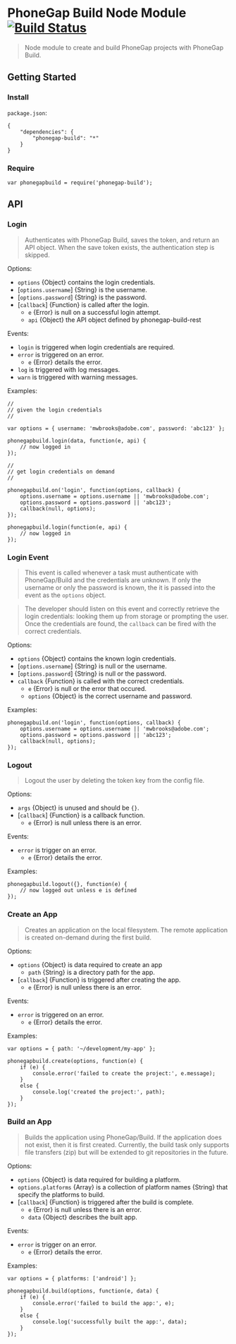 # PhoneGap Build Node Module [![Build Status][travis-ci-img]][travis-ci-url]

> Node module to create and build PhoneGap projects with PhoneGap Build.

## Getting Started

### Install

`package.json`:

    {
        "dependencies": {
            "phonegap-build": "*"
        }
    }

### Require

    var phonegapbuild = require('phonegap-build');

## API

### Login

> Authenticates with PhoneGap Build, saves the token, and return an API object.
> When the save token exists, the authentication step is skipped.

Options:

  - `options` {Object} contains the login credentials.
  - [`options.username`] {String} is the username.
  - [`options.password`] {String} is the password.
  - [`callback`] {Function} is called after the login.
    - `e` {Error} is null on a successful login attempt.
    - `api` {Object} the API object defined by phonegap-build-rest

Events:

  - `login` is triggered when login credentials are required.
  - `error` is triggered on an error.
    - `e` {Error} details the error.
  - `log` is triggered with log messages.
  - `warn` is triggered with warning messages.

Examples:

    //
    // given the login credentials
    //

    var options = { username: 'mwbrooks@adobe.com', password: 'abc123' };

    phonegapbuild.login(data, function(e, api) {
        // now logged in
    });

    //
    // get login credentials on demand
    //

    phonegapbuild.on('login', function(options, callback) {
        options.username = options.username || 'mwbrooks@adobe.com';
        options.password = options.password || 'abc123';
        callback(null, options);
    });

    phonegapbuild.login(function(e, api) {
        // now logged in
    });

### Login Event

> This event is called whenever a task must authenticate with PhoneGap/Build
> and the credentials are unknown. If only the username or only the password
> is known, the it is passed into the event as the `options` object.

> The developer should listen on this event and correctly retrieve the login
> credentials: looking them up from storage or prompting the user. Once
> the credentials are found, the `callback` can be fired with the correct
> credentials.

Options:

  - `options` {Object} contains the known login credentials.
  - [`options.username`] {String} is null or the username.
  - [`options.password`] {String} is null or the password.
  - `callback` {Function} is called with the correct credentials.
    - `e` {Error} is null or the error that occured.
    - `options` {Object} is the correct username and password.

Examples:

    phonegapbuild.on('login', function(options, callback) {
        options.username = options.username || 'mwbrooks@adobe.com';
        options.password = options.password || 'abc123';
        callback(null, options);
    });

### Logout

> Logout the user by deleting the token key from the config file.

Options:

  - `args` {Object} is unused and should be `{}`.
  - [`callback`] {Function} is a callback function.
    - `e` {Error} is null unless there is an error.

Events:

  - `error` is trigger on an error.
    - `e` {Error} details the error.

Examples:

    phonegapbuild.logout({}, function(e) {
        // now logged out unless e is defined
    });

### Create an App

> Creates an application on the local filesystem.
> The remote application is created on-demand during the first build.

Options:

  - `options` {Object} is data required to create an app
    - `path` {String} is a directory path for the app.
  - [`callback`] {Function} is triggered after creating the app.
    - `e` {Error} is null unless there is an error.

Events:

  - `error` is triggered on an error.
    - `e` {Error} details the error.

Examples:

    var options = { path: '~/development/my-app' };

    phonegapbuild.create(options, function(e) {
        if (e) {
            console.error('failed to create the project:', e.message);
        }
        else {
            console.log('created the project:', path);
        }
    });

### Build an App

> Builds the application using PhoneGap/Build. If the application does not
> exist, then it is first created. Currently, the build task only supports
> file transfers (zip) but will be extended to git repositories in the future.

Options:

  - `options` {Object} is data required for building a platform.
  - `options.platforms` {Array} is a collection of platform names {String} that
                        specify the platforms to build.
  - [`callback`] {Function} is triggered after the build is complete.
    - `e` {Error} is null unless there is an error.
    - `data` {Object} describes the built app.

Events:

  - `error` is trigger on an error.
    - `e` {Error} details the error.

Examples:

    var options = { platforms: ['android'] };

    phonegapbuild.build(options, function(e, data) {
        if (e) {
            console.error('failed to build the app:', e);
        }
        else {
            console.log('successfully built the app:', data);
        }
    });

[travis-ci-img]: https://travis-ci.org/phonegap/node-phonegap-build.png?branch=master
[travis-ci-url]: https://travis-ci.org/phonegap/node-phonegap-build

